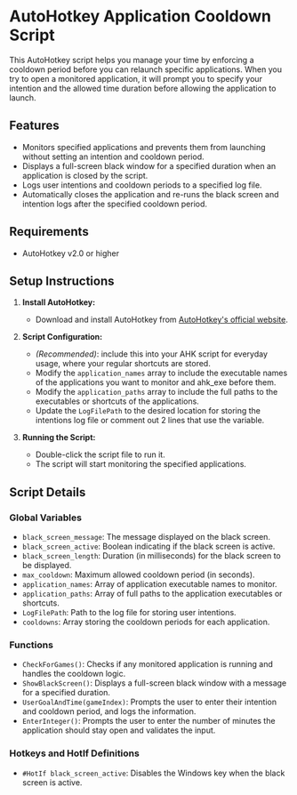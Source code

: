 # AutoHotkey Application Cooldown Script

This AutoHotkey script helps you manage your time by enforcing a cooldown period before you can relaunch specific applications. When you try to open a monitored application, it will prompt you to specify your intention and the allowed time duration before allowing the application to launch.

## Features
- Monitors specified applications and prevents them from launching without setting an intention and cooldown period.
- Displays a full-screen black window for a specified duration when an application is closed by the script.
- Logs user intentions and cooldown periods to a specified log file.
- Automatically closes the application and re-runs the black screen and intention logs after the specified cooldown period.

## Requirements
- AutoHotkey v2.0 or higher

## Setup Instructions

1. **Install AutoHotkey:**
   - Download and install AutoHotkey from [AutoHotkey's official website](https://www.autohotkey.com/).

2. **Script Configuration:**
   - *(Recommended)*: include this into your AHK script for everyday usage, where your regular shortcuts are stored.
   - Modify the `application_names` array to include the executable names of the applications you want to monitor and ahk_exe before them.
   - Modify the `application_paths` array to include the full paths to the executables or shortcuts of the applications.
   - Update the `LogFilePath` to the desired location for storing the intentions log file or comment out 2 lines that use the variable.

3. **Running the Script:**
   - Double-click the script file to run it.
   - The script will start monitoring the specified applications.

## Script Details

### Global Variables

- `black_screen_message`: The message displayed on the black screen.
- `black_screen_active`: Boolean indicating if the black screen is active.
- `black_screen_length`: Duration (in milliseconds) for the black screen to be displayed.
- `max_cooldown`: Maximum allowed cooldown period (in seconds).
- `application_names`: Array of application executable names to monitor.
- `application_paths`: Array of full paths to the application executables or shortcuts.
- `LogFilePath`: Path to the log file for storing user intentions.
- `cooldowns`: Array storing the cooldown periods for each application.

### Functions

- `CheckForGames()`: Checks if any monitored application is running and handles the cooldown logic.
- `ShowBlackScreen()`: Displays a full-screen black window with a message for a specified duration.
- `UserGoalAndTime(gameIndex)`: Prompts the user to enter their intention and cooldown period, and logs the information.
- `EnterInteger()`: Prompts the user to enter the number of minutes the application should stay open and validates the input.

### Hotkeys and HotIf Definitions

- `#HotIf black_screen_active`: Disables the Windows key when the black screen is active.
